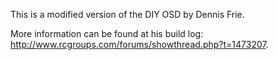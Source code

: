 This is a modified version of the DIY OSD by Dennis Frie.

More information can be found at his build log: <http://www.rcgroups.com/forums/showthread.php?t=1473207>.